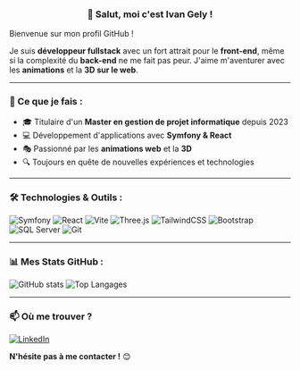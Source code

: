 <div align="center">

### 👋 Salut, moi c'est Ivan Gely !  

</div>


Bienvenue sur mon profil GitHub ! 

Je suis **développeur fullstack** avec un fort attrait pour le **front-end**, même si la complexité du **back-end** ne me fait pas peur. J'aime m'aventurer avec les **animations** et la **3D sur le web**.


---

### 🚀 Ce que je fais :
- 🎓 Titulaire d'un **Master en gestion de projet informatique** depuis 2023
- 💻 Développement d'applications avec **Symfony & React**
- 🎭 Passionné par les **animations web** et la **3D**
- 🔍 Toujours en quête de nouvelles expériences et technologies

---

### 🛠️ Technologies & Outils :

![Symfony](https://img.shields.io/badge/Symfony-000000?style=for-the-badge&logo=symfony&logoColor=white)
![React](https://img.shields.io/badge/React-20232A?style=for-the-badge&logo=react&logoColor=61DAFB)
![Vite](https://img.shields.io/badge/Vite-646CFF?style=for-the-badge&logo=vite&logoColor=white)
![Three.js](https://img.shields.io/badge/Three.js-000000?style=for-the-badge&logo=three.js&logoColor=white)
![TailwindCSS](https://img.shields.io/badge/TailwindCSS-38B2AC?style=for-the-badge&logo=tailwind-css&logoColor=white)
![Bootstrap](https://img.shields.io/badge/Bootstrap-7952B3?style=for-the-badge&logo=bootstrap&logoColor=white)
![SQL Server](https://img.shields.io/badge/SQL%20Server-CC2927?style=for-the-badge&logo=microsoft-sql-server&logoColor=white)
![Git](https://img.shields.io/badge/Git-F05032?style=for-the-badge&logo=git&logoColor=white)

---

### 📊 Mes Stats GitHub :

![GitHub stats](https://github-readme-stats.vercel.app/api?username=Ivan-gely&show_icons=true&theme=dark)
![Top Langages](https://github-readme-stats.vercel.app/api/top-langs/?username=Ivan-gely&layout=compact&theme=dark)

---

### 📫 Où me trouver ?

[![LinkedIn](https://img.shields.io/badge/LinkedIn-0A66C2?style=for-the-badge&logo=linkedin&logoColor=white)](https://linkedin.com/in/Ivan-gely)  

**N'hésite pas à me contacter !** 😊

